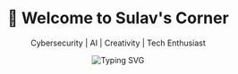 <h1 align="center">👋 Welcome to Sulav's Corner</h1>

<p align="center">Cybersecurity | AI | Creativity | Tech Enthusiast</p>

<p align="center">
  <img src="https://readme-typing-svg.demolab.com?font=Fira+Code&size=24&pause=1000&color=36BCF7&center=true&vCenter=true&width=435&lines=Exploring+Cybersecurity+and+AI;Building+cool+projects+on+GitHub;Always+learning+something+new" alt="Typing SVG" />
</p>
